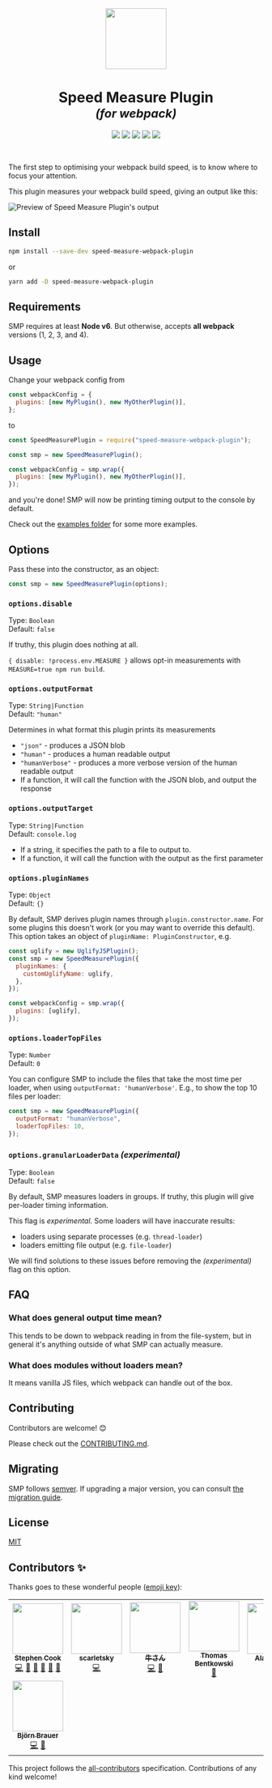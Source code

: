 <div align="center">
  <img width="120" height="120" src="https://rawgit.com/stephencookdev/speed-measure-webpack-plugin/master/logo.svg" />
  <h1>
    Speed Measure Plugin
    <div><sup><em>(for webpack)</em></sup></div>
  </h1>

<!-- ALL-CONTRIBUTORS-BADGE:START -->

<a href="https://travis-ci.org/stephencookdev/speed-measure-webpack-plugin"><img src="https://travis-ci.org/stephencookdev/speed-measure-webpack-plugin.svg?branch=master" /></a> <a href="https://npmjs.com/package/speed-measure-webpack-plugin"><img src="https://img.shields.io/npm/dw/speed-measure-webpack-plugin.svg" /></a> <a href="https://npmjs.com/package/speed-measure-webpack-plugin"><img src="https://img.shields.io/node/v/speed-measure-webpack-plugin.svg" /></a> <a href="https://github.com/prettier/prettier"><img src="https://img.shields.io/badge/code_style-prettier-ff69b4.svg" /></a> <a href="#contributors"><img src="https://img.shields.io/badge/all_contributors-8-orange.svg" /></a>

<!-- ALL-CONTRIBUTORS-BADGE:END -->

</div>
<br>

The first step to optimising your webpack build speed, is to know where to focus your attention.

This plugin measures your webpack build speed, giving an output like this:

![Preview of Speed Measure Plugin's output](preview.png)

## Install

```bash
npm install --save-dev speed-measure-webpack-plugin
```

or

```bash
yarn add -D speed-measure-webpack-plugin
```

## Requirements

SMP requires at least **Node v6**. But otherwise, accepts **all webpack** versions (1, 2, 3, and 4).

## Usage

Change your webpack config from

```javascript
const webpackConfig = {
  plugins: [new MyPlugin(), new MyOtherPlugin()],
};
```

to

```javascript
const SpeedMeasurePlugin = require("speed-measure-webpack-plugin");

const smp = new SpeedMeasurePlugin();

const webpackConfig = smp.wrap({
  plugins: [new MyPlugin(), new MyOtherPlugin()],
});
```

and you're done! SMP will now be printing timing output to the console by default.

Check out the [examples folder](/examples) for some more examples.

## Options

Pass these into the constructor, as an object:

```javascript
const smp = new SpeedMeasurePlugin(options);
```

### `options.disable`

Type: `Boolean`<br>
Default: `false`

If truthy, this plugin does nothing at all.

`{ disable: !process.env.MEASURE }` allows opt-in measurements with `MEASURE=true npm run build`.

### `options.outputFormat`

Type: `String|Function`<br>
Default: `"human"`

Determines in what format this plugin prints its measurements

- `"json"` - produces a JSON blob
- `"human"` - produces a human readable output
- `"humanVerbose"` - produces a more verbose version of the human readable output
- If a function, it will call the function with the JSON blob, and output the response

### `options.outputTarget`

Type: `String|Function`<br>
Default: `console.log`

- If a string, it specifies the path to a file to output to.
- If a function, it will call the function with the output as the first parameter

### `options.pluginNames`

Type: `Object`<br>
Default: `{}`

By default, SMP derives plugin names through `plugin.constructor.name`. For some
plugins this doesn't work (or you may want to override this default). This option
takes an object of `pluginName: PluginConstructor`, e.g.

```javascript
const uglify = new UglifyJSPlugin();
const smp = new SpeedMeasurePlugin({
  pluginNames: {
    customUglifyName: uglify,
  },
});

const webpackConfig = smp.wrap({
  plugins: [uglify],
});
```

### `options.loaderTopFiles`

Type: `Number`<br>
Default: `0`

You can configure SMP to include the files that take the most time per loader, when using `outputFormat: 'humanVerbose'`. E.g., to show the top 10 files per loader:

```javascript
const smp = new SpeedMeasurePlugin({
  outputFormat: "humanVerbose",
  loaderTopFiles: 10,
});
```

### `options.granularLoaderData` _(experimental)_

Type: `Boolean`<br>
Default: `false`

By default, SMP measures loaders in groups. If truthy, this plugin will give per-loader timing information.

This flag is _experimental_. Some loaders will have inaccurate results:

- loaders using separate processes (e.g. `thread-loader`)
- loaders emitting file output (e.g. `file-loader`)

We will find solutions to these issues before removing the _(experimental)_ flag on this option.

## FAQ

### What does general output time mean?

This tends to be down to webpack reading in from the file-system, but in general it's anything outside of what SMP can actually measure.

### What does modules without loaders mean?

It means vanilla JS files, which webpack can handle out of the box.

## Contributing

Contributors are welcome! 😊

Please check out the [CONTRIBUTING.md](./CONTRIBUTING.md).

## Migrating

SMP follows [semver](https://semver.org/). If upgrading a major version, you can consult [the migration guide](./migration.md).

## License

[MIT](/LICENSE)

## Contributors ✨

Thanks goes to these wonderful people ([emoji key](https://allcontributors.org/docs/en/emoji-key)):

<!-- ALL-CONTRIBUTORS-LIST:START -->
<!-- prettier-ignore-start -->
<!-- markdownlint-disable -->
<table>
  <tr>
    <td align="center"><a href="https://stephencookdev.co.uk/"><img src="https://avatars.githubusercontent.com/u/8496655?v=4?s=100" width="100px;" alt=""/><br /><sub><b>Stephen Cook</b></sub></a><br /><a href="https://github.com/stephencookdev/speed-measure-webpack-plugin/commits?author=stephencookdev" title="Code">💻</a> <a href="https://github.com/stephencookdev/speed-measure-webpack-plugin/commits?author=stephencookdev" title="Documentation">📖</a> <a href="#blog-stephencookdev" title="Blogposts">📝</a> <a href="#design-stephencookdev" title="Design">🎨</a> <a href="#question-stephencookdev" title="Answering Questions">💬</a> <a href="https://github.com/stephencookdev/speed-measure-webpack-plugin/pulls?q=is%3Apr+reviewed-by%3Astephencookdev" title="Reviewed Pull Requests">👀</a></td>
    <td align="center"><a href="https://scarletsky.github.io/"><img src="https://avatars.githubusercontent.com/u/2386165?v=4?s=100" width="100px;" alt=""/><br /><sub><b>scarletsky</b></sub></a><br /><a href="https://github.com/stephencookdev/speed-measure-webpack-plugin/commits?author=scarletsky" title="Code">💻</a></td>
    <td align="center"><a href="https://github.com/wayou"><img src="https://avatars.githubusercontent.com/u/3783096?v=4?s=100" width="100px;" alt=""/><br /><sub><b>牛さん</b></sub></a><br /><a href="https://github.com/stephencookdev/speed-measure-webpack-plugin/commits?author=wayou" title="Code">💻</a> <a href="https://github.com/stephencookdev/speed-measure-webpack-plugin/issues?q=author%3Awayou" title="Bug reports">🐛</a></td>
    <td align="center"><a href="https://github.com/ThomasHarper"><img src="https://avatars.githubusercontent.com/u/3199791?v=4?s=100" width="100px;" alt=""/><br /><sub><b>Thomas Bentkowski</b></sub></a><br /><a href="https://github.com/stephencookdev/speed-measure-webpack-plugin/commits?author=ThomasHarper" title="Documentation">📖</a></td>
    <td align="center"><a href="https://github.com/alan-agius4"><img src="https://avatars.githubusercontent.com/u/17563226?v=4?s=100" width="100px;" alt=""/><br /><sub><b>Alan Agius</b></sub></a><br /><a href="https://github.com/stephencookdev/speed-measure-webpack-plugin/commits?author=alan-agius4" title="Code">💻</a> <a href="https://github.com/stephencookdev/speed-measure-webpack-plugin/issues?q=author%3Aalan-agius4" title="Bug reports">🐛</a></td>
    <td align="center"><a href="https://daix.me/"><img src="https://avatars.githubusercontent.com/u/1396511?v=4?s=100" width="100px;" alt=""/><br /><sub><b>Ximing</b></sub></a><br /><a href="https://github.com/stephencookdev/speed-measure-webpack-plugin/commits?author=NdYAG" title="Code">💻</a> <a href="https://github.com/stephencookdev/speed-measure-webpack-plugin/issues?q=author%3ANdYAG" title="Bug reports">🐛</a></td>
    <td align="center"><a href="https://twitter.com/lihautan"><img src="https://avatars.githubusercontent.com/u/2338632?v=4?s=100" width="100px;" alt=""/><br /><sub><b>Tan Li Hau</b></sub></a><br /><a href="https://github.com/stephencookdev/speed-measure-webpack-plugin/commits?author=tanhauhau" title="Code">💻</a> <a href="https://github.com/stephencookdev/speed-measure-webpack-plugin/issues?q=author%3Atanhauhau" title="Bug reports">🐛</a> <a href="https://github.com/stephencookdev/speed-measure-webpack-plugin/commits?author=tanhauhau" title="Tests">⚠️</a></td>
  </tr>
  <tr>
    <td align="center"><a href="https://github.com/ZauberNerd"><img src="https://avatars.githubusercontent.com/u/249542?v=4?s=100" width="100px;" alt=""/><br /><sub><b>Björn Brauer</b></sub></a><br /><a href="https://github.com/stephencookdev/speed-measure-webpack-plugin/commits?author=ZauberNerd" title="Code">💻</a> <a href="https://github.com/stephencookdev/speed-measure-webpack-plugin/issues?q=author%3AZauberNerd" title="Bug reports">🐛</a></td>
  </tr>
</table>

<!-- markdownlint-restore -->
<!-- prettier-ignore-end -->

<!-- ALL-CONTRIBUTORS-LIST:END -->

This project follows the [all-contributors](https://github.com/all-contributors/all-contributors) specification. Contributions of any kind welcome!
